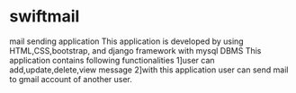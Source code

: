 # swiftmail
mail sending application
This application is developed by using HTML,CSS,bootstrap, and django framework with mysql DBMS
This application contains following functionalities
1]user can add,update,delete,view message
2]with this application user can send mail to  gmail account of another user.
